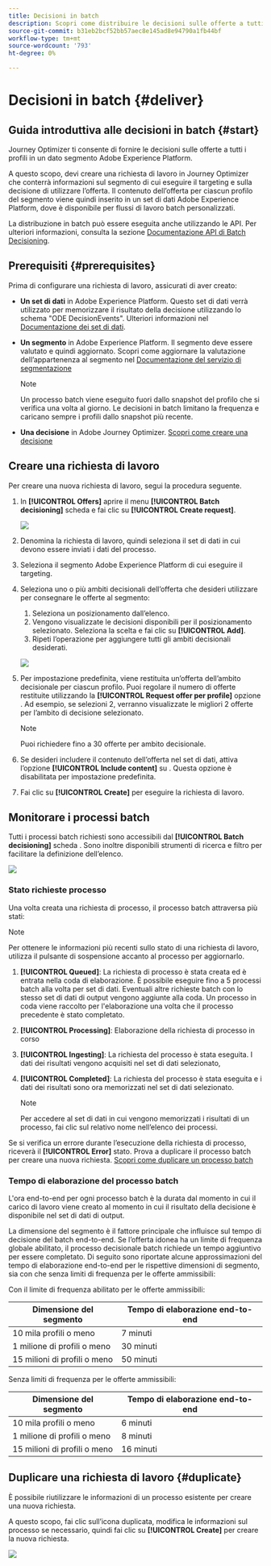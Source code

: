 ```yaml
---
title: Decisioni in batch
description: Scopri come distribuire le decisioni sulle offerte a tutti i profili in un dato segmento Adobe Experience Platform.
source-git-commit: b31eb2bcf52bb57aec8e145ad8e94790a1fb44bf
workflow-type: tm+mt
source-wordcount: '793'
ht-degree: 0%

---
```



# Decisioni in batch {#deliver}

## Guida introduttiva alle decisioni in batch {#start}

Journey Optimizer ti consente di fornire le decisioni sulle offerte a tutti i profili in un dato segmento Adobe Experience Platform.

A questo scopo, devi creare una richiesta di lavoro in Journey Optimizer che conterrà informazioni sul segmento di cui eseguire il targeting e sulla decisione di utilizzare l’offerta. Il contenuto dell’offerta per ciascun profilo del segmento viene quindi inserito in un set di dati Adobe Experience Platform, dove è disponibile per flussi di lavoro batch personalizzati.

La distribuzione in batch può essere eseguita anche utilizzando le API. Per ulteriori informazioni, consulta la sezione [Documentazione API di Batch Decisioning](api-reference/offer-delivery-api/batch-decisioning-api.md).

## Prerequisiti {#prerequisites}

Prima di configurare una richiesta di lavoro, assicurati di aver creato:

* **Un set di dati** in Adobe Experience Platform. Questo set di dati verrà utilizzato per memorizzare il risultato della decisione utilizzando lo schema &quot;ODE DecisionEvents&quot;. Ulteriori informazioni nel [Documentazione dei set di dati](https://experienceleague.adobe.com/docs/experience-platform/catalog/datasets/overview.html).

* **Un segmento** in Adobe Experience Platform. Il segmento deve essere valutato e quindi aggiornato. Scopri come aggiornare la valutazione dell’appartenenza al segmento nel [Documentazione del servizio di segmentazione](http://www.adobe.com/go/segmentation-overview-en)

   >[!NOTE]
   >
   >Un processo batch viene eseguito fuori dallo snapshot del profilo che si verifica una volta al giorno. Le decisioni in batch limitano la frequenza e caricano sempre i profili dallo snapshot più recente.

* **Una decisione** in Adobe Journey Optimizer. [Scopri come creare una decisione](offer-activities/create-offer-activities.md)

<!-- in API doc, remove these info and add ref here-->

## Creare una richiesta di lavoro

Per creare una nuova richiesta di lavoro, segui la procedura seguente.

1. In **[!UICONTROL Offers]** aprire il menu **[!UICONTROL Batch decisioning]** scheda e fai clic su **[!UICONTROL Create request]**.

   ![](assets/batch-create.png)

1. Denomina la richiesta di lavoro, quindi seleziona il set di dati in cui devono essere inviati i dati del processo.

1. Seleziona il segmento Adobe Experience Platform di cui eseguire il targeting.

1. Seleziona uno o più ambiti decisionali dell’offerta che desideri utilizzare per consegnare le offerte al segmento:
   1. Seleziona un posizionamento dall’elenco.
   1. Vengono visualizzate le decisioni disponibili per il posizionamento selezionato. Seleziona la scelta e fai clic su **[!UICONTROL Add]**.
   1. Ripeti l’operazione per aggiungere tutti gli ambiti decisionali desiderati.

   ![](assets/batch-decision.png)

1. Per impostazione predefinita, viene restituita un’offerta dell’ambito decisionale per ciascun profilo. Puoi regolare il numero di offerte restituite utilizzando la **[!UICONTROL Request offer per profile]** opzione . Ad esempio, se selezioni 2, verranno visualizzate le migliori 2 offerte per l’ambito di decisione selezionato.

   >[!NOTE]
   >
   >Puoi richiedere fino a 30 offerte per ambito decisionale.

1. Se desideri includere il contenuto dell’offerta nel set di dati, attiva l’opzione **[!UICONTROL Include content]** su . Questa opzione è disabilitata per impostazione predefinita.

1. Fai clic su **[!UICONTROL Create]** per eseguire la richiesta di lavoro.

## Monitorare i processi batch

Tutti i processi batch richiesti sono accessibili dal **[!UICONTROL Batch decisioning]** scheda . Sono inoltre disponibili strumenti di ricerca e filtro per facilitare la definizione dell’elenco.

![](assets/batch-list.png)

### Stato richieste processo

Una volta creata una richiesta di processo, il processo batch attraversa più stati:

>[!NOTE]
>
>Per ottenere le informazioni più recenti sullo stato di una richiesta di lavoro, utilizza il pulsante di sospensione accanto al processo per aggiornarlo.

1. **[!UICONTROL Queued]**: La richiesta di processo è stata creata ed è entrata nella coda di elaborazione. È possibile eseguire fino a 5 processi batch alla volta per set di dati. Eventuali altre richieste batch con lo stesso set di dati di output vengono aggiunte alla coda. Un processo in coda viene raccolto per l&#39;elaborazione una volta che il processo precedente è stato completato.
1. **[!UICONTROL Processing]**: Elaborazione della richiesta di processo in corso
1. **[!UICONTROL Ingesting]**: La richiesta del processo è stata eseguita. I dati dei risultati vengono acquisiti nel set di dati selezionato,
1. **[!UICONTROL Completed]**: La richiesta del processo è stata eseguita e i dati dei risultati sono ora memorizzati nel set di dati selezionato.

   >[!NOTE]
   >
   >Per accedere al set di dati in cui vengono memorizzati i risultati di un processo, fai clic sul relativo nome nell’elenco dei processi.

Se si verifica un errore durante l’esecuzione della richiesta di processo, riceverà il **[!UICONTROL Error]** stato. Prova a duplicare il processo batch per creare una nuova richiesta. [Scopri come duplicare un processo batch](#duplicate)

### Tempo di elaborazione del processo batch

L&#39;ora end-to-end per ogni processo batch è la durata dal momento in cui il carico di lavoro viene creato al momento in cui il risultato della decisione è disponibile nel set di dati di output.

La dimensione del segmento è il fattore principale che influisce sul tempo di decisione del batch end-to-end. Se l’offerta idonea ha un limite di frequenza globale abilitato, il processo decisionale batch richiede un tempo aggiuntivo per essere completato. Di seguito sono riportate alcune approssimazioni del tempo di elaborazione end-to-end per le rispettive dimensioni di segmento, sia con che senza limiti di frequenza per le offerte ammissibili:

Con il limite di frequenza abilitato per le offerte ammissibili:

| Dimensione del segmento | Tempo di elaborazione end-to-end |
|--------------|----------------------------|
| 10 mila profili o meno | 7 minuti |
| 1 milione di profili o meno | 30 minuti |
| 15 milioni di profili o meno | 50 minuti |

Senza limiti di frequenza per le offerte ammissibili:

| Dimensione del segmento | Tempo di elaborazione end-to-end |
|--------------|----------------------------|
| 10 mila profili o meno | 6 minuti |
| 1 milione di profili o meno | 8 minuti |
| 15 milioni di profili o meno | 16 minuti |

## Duplicare una richiesta di lavoro {#duplicate}

È possibile riutilizzare le informazioni di un processo esistente per creare una nuova richiesta.

A questo scopo, fai clic sull’icona duplicata, modifica le informazioni sul processo se necessario, quindi fai clic su **[!UICONTROL Create]** per creare la nuova richiesta.

![](assets/batch-duplicate.png)
